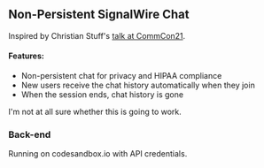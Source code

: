 ## Non-Persistent SignalWire Chat

Inspired by Christian Stuff's [talk at CommCon21](https://2021.commcon.xyz/talks/your-state-is-my-state-and-my-state-is-your-state-a-tale-of-webrtc-chat-history-and-shared-p2p-state).

#### Features:
- Non-persistent chat for privacy and HIPAA compliance
- New users receive the chat history automatically when they join
- When the session ends, chat history is gone

I'm not at all sure whether this is going to work.


### Back-end
Running on codesandbox.io with API credentials.
